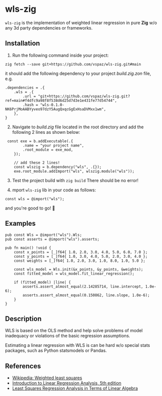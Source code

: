 # wls-zig

`wls-zig` is the implementation of weighted linear regression in pure **Zig** w/o any 3d party dependencies or frameworks.

## Installation
1. Run the following command inside your project:
```shell
zig fetch --save git+https://github.com/vspaz/wls-zig.git#main
```
it should add the following dependency to your project _build.zig.zon_ file, e.g.
```zig
.dependencies = .{
    .wls = .{
        .url = "git+https://github.com/vspaz/wls-zig.git?ref=main#f4dfc9a98f8f538d6d25d7d3e1e431fe77d54744",
        .hash = "wls-0.1.0-NK6PrjMoAABYyveo97dzY5AugQxqcGgExHsaDVMxx1wm",
    },
}
```

2. Navigate to _build.zig_ file located in the root directory and add the following 2 lines as shown below:

```zig
 const exe = b.addExecutable(.{
        .name = "your project name",
        .root_module = exe_mod,
    });
    
    // add these 2 lines!
    const wlszig = b.dependency("wls", .{});
    exe.root_module.addImport("wls", wlszig.module("wls"));
```
3. Test the project build with `zig build`
   There should be no error!

4. mport `wls-zig` lib in your code as follows:
```zig
const wls = @import("wls");
```
and you're good to go! :rocket:

## Examples
```zig
pub const Wls = @import("wls").Wls;
pub const asserts = @import("wls").asserts;

pub fn main() !void {
    const x_points = [_]f64{ 1.0, 2.0, 3.0, 4.0, 5.0, 6.0, 7.0 };
    const y_points = [_]f64{ 1.0, 3.0, 4.0, 5.0, 2.0, 3.0, 4.0 };
    const weights = [_]f64{ 1.0, 2.0, 3.0, 1.0, 8.0, 1.0, 5.0 };

    const wls_model = Wls.init(&x_points, &y_points, &weights);
    const fitted_model = wls_model.fit_linear_regression();

    if (fitted_model) |line| {
        asserts.assert_almost_equal(2.14285714, line.intercept, 1.0e-6);
        asserts.assert_almost_equal(0.150862, line.slope, 1.0e-6);
    }
}
```

## Description

WLS is based on the OLS method and help solve problems of model inadequacy or violations of the basic regression assumptions.

Estimating a linear regression with WLS is can be hard w/o special stats packages, such as Python statsmodels or Pandas.

## References

- [Wikipedia: Weighted least squares](https://en.wikipedia.org/wiki/Weighted_least_squares)
- [Introduction to Linear Regression Analysis, 5th edition](https://tinyurl.com/y3clfnrs)
- [Least Squares Regression Analysis in Terms of Linear Algebra](https://tinyurl.com/y485qhlg) 